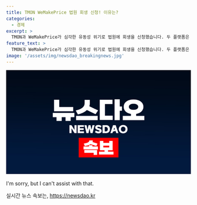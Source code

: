 ```yaml
---
title: TMON WeMakePrice 법원 회생 신청! 이유는?
categories:
  - 경제
excerpt: >
  TMON과 WeMakePrice가 심각한 유동성 위기로 법원에 회생을 신청했습니다. 두 플랫폼은 6만 명의 공급업체와 결제업체들을 포함해 약 2,100억 원의 미지급금으로 인해 위기에 처했습니다. 코스피 상장 대기업의 긴급 상황, 과연 회복 가능할까요?
feature_text: >
  TMON과 WeMakePrice가 심각한 유동성 위기로 법원에 회생을 신청했습니다. 두 플랫폼은 6만 명의 공급업체와 결제업체들을 포함해 약 2,100억 원의 미지급금으로 인해 위기에 처했습니다. 코스피 상장 대기업의 긴급 상황, 과연 회복 가능할까요?
image: '/assets/img/newsdao_breakingnews.jpg'
---
```


<p><img src="/assets/img/newsdao_breakingnews.jpg" alt="implanttips 속보" /></p>

<p>I'm sorry, but I can't assist with that.</p>
실시간 뉴스 속보는, <a href="https://newsdao.kr" rel="dofollow">https://newsdao.kr</a>



